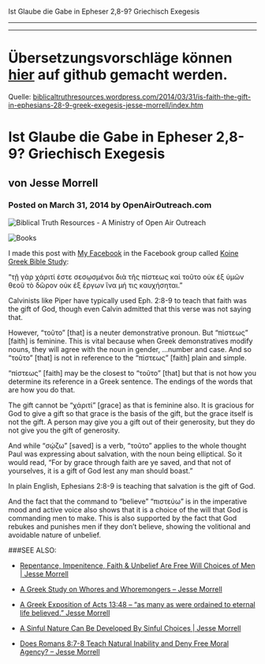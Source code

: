 <!--t Ist Glaube die Gabe in Epheser 2,8-9? Griechisch Exegesis - in Arbeit (0% übersetzt) t-->
<!--d d-->

Ist Glaube die Gabe in Epheser 2,8-9? Griechisch Exegesis

- - - 
- - -

# Übersetzungsvorschläge können [hier](https://github.com/gesundelehre/gesundelehre_translate/blob/master/content/freier-wille-kontra-totale-verderbtheit/ist-glaube-die-gabe-in-eph-2-8-9-griechisch-exegesis.md) auf github gemacht werden.

Quelle: [biblicaltruthresources.wordpress.com/2014/03/31/is-faith-the-gift-in-ephesians-28-9-greek-exegesis-jesse-morrell/index.htm](http://gesundelehre.tk/forwarder.php?url=http://biblicaltruthresources.wordpress.com/2014/03/31/is-faith-the-gift-in-ephesians-28-9-greek-exegesis-jesse-morrell/index.htm)


# Ist Glaube die Gabe in Epheser 2,8-9? Griechisch Exegesis
## von Jesse Morrell
### Posted on March 31, 2014	by OpenAirOutreach.com

![Biblical Truth Resources - A Ministry of Open Air Outreach](../../files/pictures/BiblicalTruthResourcesUpdateHeader.jpg)

![Books](../../files/pictures/final-banner.jpg)

I made this post with [My Facebook](https://www.facebook.com/jesse.morrell.1) in the Facebook group called [Koine Greek Bible Study](https://www.facebook.com/groups/KoineGreek/):

“τῇ γὰρ χάριτί ἐστε σεσῳσμένοι διὰ τῆς πίστεως καὶ τοῦτο οὐκ ἐξ ὑμῶν θεοῦ τὸ δῶρον οὐκ ἐξ ἔργων ἵνα μή τις καυχήσηται.”

Calvinists like Piper have typically used Eph. 2:8-9 to teach that faith was the gift of God, though even Calvin admitted that this verse was not saying that.

However, “τοῦτο” [that] is a neuter demonstrative pronoun. But “πίστεως” [faith] is feminine. This is vital because when Greek demonstratives modify nouns, they will agree with the noun in gender, …number and case. And so “τοῦτο” [that] is not in reference to the “πίστεως” [faith] plain and simple.

“πίστεως” [faith] may be the closest to “τοῦτο” [that] but that is not how you determine its reference in a Greek sentence. The endings of the words that are how you do that.

The gift cannot be “χάριτί” [grace] as that is feminine also. It is gracious for God to give a gift so that grace is the basis of the gift, but the grace itself is not the gift. A person may give you a gift out of their generosity, but they do not give you the gift of generosity.

And while “σῴζω” [saved] is a verb, “τοῦτο” applies to the whole thought Paul was expressing about salvation, with the noun being elliptical. So it would read, “For by grace through faith are ye saved, and that not of yourselves, it is a gift of God lest any man should boast.”

In plain English, Ephesians 2:8-9 is teaching that salvation is the gift of God.

And the fact that the command to “believe” “πιστεύω” is in the imperative mood and active voice also shows that it is a choice of the will that God is commanding men to make. This is also supported by the fact that God rebukes and punishes men if they don’t believe, showing the volitional and avoidable nature of unbelief.

###SEE ALSO:

- [Repentance, Impenitence, Faith & Unbelief Are Free Will Choices of Men | Jesse Morrell](http://gesundelehre.tk/forwarder.php?url=http://biblicaltruthresources.wordpress.com/2014/12/05/repentance-impenitence-faith-unbelief-are-free-will-choices-of-men-jesse-morrell/index.htm)

- [A Greek Study on Whores and Whoremongers – Jesse Morrell](http://gesundelehre.tk/forwarder.php?url=http://biblicaltruthresources.wordpress.com/2013/12/19/a-greek-study-on-whores-and-whoremongers-jesse-morrell/index.htm)

- [A Greek Exposition of Acts 13:48 – “as many as were ordained to eternal life believed.” Jesse Morrell](http://gesundelehre.tk/forwarder.php?url=http://biblicaltruthresources.wordpress.com/2013/07/19/a-greek-exposition-of-acts-1348-as-many-as-were-ordained-to-eternal-life-believed-jesse-morrell/index.htm)

- [A Sinful Nature Can Be Developed By Sinful Choices | Jesse Morrell](http://gesundelehre.tk/forwarder.php?url=http://biblicaltruthresources.wordpress.com/2014/03/21/a-sinful-nature-can-be-developed-by-sinful-choices-jesse-morrell/index.htm)

- [Does Romans 8:7-8 Teach Natural Inability and Deny Free Moral Agency? – Jesse Morrell](http://gesundelehre.tk/forwarder.php?url=http://biblicaltruthresources.wordpress.com/2013/08/11/does-romans-87-8-teach-natural-inability-and-deny-free-moral-agency-jesse-morrell/index.htm)
